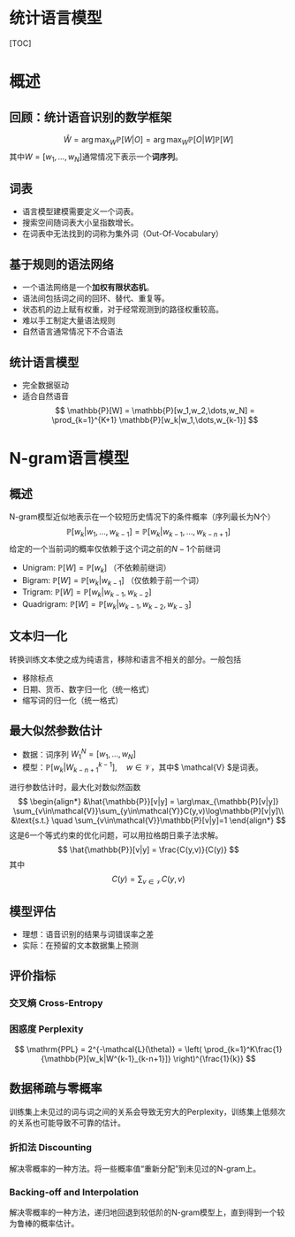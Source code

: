 # 统计语言模型
[TOC]

# 概述

## 回顾：统计语音识别的数学框架
$$\hat{W} = \arg\max_W \mathbb{P}[W|O] = \arg\max_W \mathbb{P}[O|W]\mathbb{P}[W]$$
其中$W=[w_1,\dots,w_N]$通常情况下表示一个**词序列**。

## 词表
- 语言模型建模需要定义一个词表。
- 搜索空间随词表大小呈指数增长。
- 在词表中无法找到的词称为集外词（Out-Of-Vocabulary）

## 基于规则的语法网络
- 一个语法网络是一个**加权有限状态机**。
- 语法间包括词之间的回环、替代、重复等。
- 状态机的边上赋有权重，对于经常观测到的路径权重较高。 
- 难以手工制定大量语法规则
- 自然语言通常情况下不合语法

## 统计语言模型
- 完全数据驱动
- 适合自然语音
$$ \mathbb{P}[W] = \mathbb{P}[w_1,w_2,\dots,w_N] = \prod_{k=1}^{K+1} \mathbb{P}[w_k|w_1,\dots,w_{k-1}] $$

# N-gram语言模型
## 概述
N-gram模型近似地表示在一个较短历史情况下的条件概率（序列最长为N个）
$$ \mathbb{P}[w_k|w_1,\dots,w_{k-1}] = \mathbb{P}[w_k|w_{k-1},\dots,w_{k-n+1}] $$
给定的一个当前词的概率仅依赖于这个词之前的$N-1$个前继词
- Unigram: $\mathbb{P}[W] = \mathbb{P}[w_k]$ （不依赖前继词）
- Bigram: $\mathbb{P}[W] = \mathbb{P}[w_k|w_{k-1}]$ （仅依赖于前一个词）
- Trigram: $\mathbb{P}[W] = \mathbb{P}[w_k|w_{k-1},w_{k-2}]$
- Quadrigram: $\mathbb{P}[W] = \mathbb{P}[w_k|w_{k-1},w_{k-2},w_{k-3}]$

## 文本归一化
转换训练文本使之成为纯语言，移除和语言不相关的部分。一般包括
- 移除标点
- 日期、货币、数字归一化（统一格式）
- 缩写词的归一化（统一格式）

## 最大似然参数估计
- 数据：词序列 $W_1^N = [w_1,\dots,w_N]$
- 模型：$\mathbb{P}[w_k|W^{k-1}_{k-n+1}], \quad w \in \mathcal{V}$，其中$ \mathcal{V} $是词表。

进行参数估计时，最大化对数似然函数
$$
\begin{align*}
&\hat{\mathbb{P}}[v|y] = \arg\max_{\mathbb{P}[v|y]} \sum_{v\in\mathcal{V}}\sum_{y\in\mathcal{Y}}C(y,v)\log\mathbb{P}[v|y]\\
&\text{s.t.} \quad \sum_{v\in\mathcal{V}}\mathbb{P}[v|y]=1
\end{align*}
$$
这是6一个等式约束的优化问题，可以用拉格朗日乘子法求解。
$$ \hat{\mathbb{P}}[v|y] = \frac{C(y,v)}{C(y)} $$
其中
$$ C(y) = \sum_{v\in\mathcal{V}}C(y,v) $$

## 模型评估
- 理想：语音识别的结果与词错误率之差
- 实际：在预留的文本数据集上预测

## 评价指标
### 交叉熵 Cross-Entropy
$$  $$
### 困惑度 Perplexity
$$ \mathrm{PPL} = 2^{-\mathcal{L}(\theta)} = \left( \prod_{k=1}^K\frac{1}{\mathbb{P}[w_k|W^{k-1}_{k-n+1}]} \right)^{\frac{1}{k}} $$

## 数据稀疏与零概率
训练集上未见过的词与词之间的关系会导致无穷大的Perplexity，训练集上低频次的关系也可能导致不可靠的估计。
### 折扣法 Discounting
解决零概率的一种方法。将一些概率值“重新分配”到未见过的N-gram上。
### Backing-off and Interpolation
解决零概率的一种方法，递归地回退到较低阶的N-gram模型上，直到得到一个较为鲁棒的概率估计。

